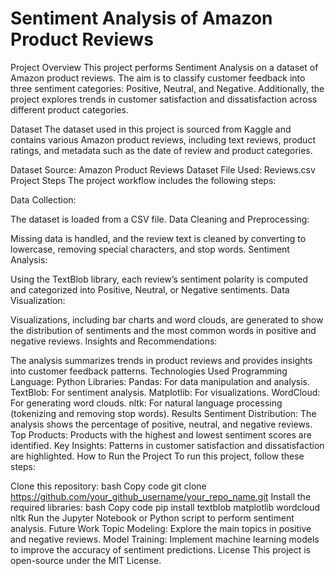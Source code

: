 # Sentiment Analysis of Amazon Product Reviews
Project Overview
This project performs Sentiment Analysis on a dataset of Amazon product reviews. The aim is to classify customer feedback into three sentiment categories: Positive, Neutral, and Negative. Additionally, the project explores trends in customer satisfaction and dissatisfaction across different product categories.

Dataset
The dataset used in this project is sourced from Kaggle and contains various Amazon product reviews, including text reviews, product ratings, and metadata such as the date of review and product categories.

Dataset Source: Amazon Product Reviews Dataset
File Used: Reviews.csv
Project Steps
The project workflow includes the following steps:

Data Collection:

The dataset is loaded from a CSV file.
Data Cleaning and Preprocessing:

Missing data is handled, and the review text is cleaned by converting to lowercase, removing special characters, and stop words.
Sentiment Analysis:

Using the TextBlob library, each review’s sentiment polarity is computed and categorized into Positive, Neutral, or Negative sentiments.
Data Visualization:

Visualizations, including bar charts and word clouds, are generated to show the distribution of sentiments and the most common words in positive and negative reviews.
Insights and Recommendations:

The analysis summarizes trends in product reviews and provides insights into customer feedback patterns.
Technologies Used
Programming Language: Python
Libraries:
Pandas: For data manipulation and analysis.
TextBlob: For sentiment analysis.
Matplotlib: For visualizations.
WordCloud: For generating word clouds.
nltk: For natural language processing (tokenizing and removing stop words).
Results
Sentiment Distribution: The analysis shows the percentage of positive, neutral, and negative reviews.
Top Products: Products with the highest and lowest sentiment scores are identified.
Key Insights: Patterns in customer satisfaction and dissatisfaction are highlighted.
How to Run the Project
To run this project, follow these steps:

Clone this repository:
bash
Copy code
git clone https://github.com/your_github_username/your_repo_name.git
Install the required libraries:
bash
Copy code
pip install textblob matplotlib wordcloud nltk
Run the Jupyter Notebook or Python script to perform sentiment analysis.
Future Work
Topic Modeling: Explore the main topics in positive and negative reviews.
Model Training: Implement machine learning models to improve the accuracy of sentiment predictions.
License
This project is open-source under the MIT License.
